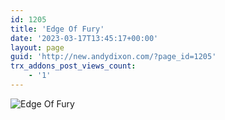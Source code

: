 ```yaml
---
id: 1205
title: 'Edge Of Fury'
date: '2023-03-17T13:45:17+00:00'
layout: page
guid: 'http://new.andydixon.com/?page_id=1205'
trx_addons_post_views_count:
    - '1'
---
```


![Edge Of Fury](https://i0.wp.com/assets.g8x2.ldn.idrivee2-23.com/posters/Edge%20Of%20Fury%2001.jpg?w=1200&ssl=1 "Edge Of Fury")
